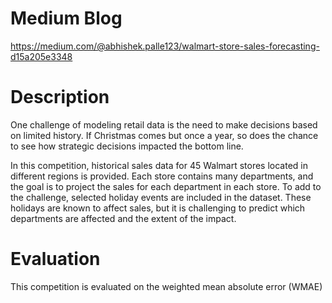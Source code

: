 # Medium Blog 

https://medium.com/@abhishek.palle123/walmart-store-sales-forecasting-d15a205e3348

# Description

One challenge of modeling retail data is the need to make decisions based on limited history. If Christmas comes but once a year, so does the chance to see how strategic decisions impacted the bottom line.

In this competition, historical sales data for 45 Walmart stores located in different regions is provided. Each store contains many departments, and the goal is to project the sales for each department in each store. To add to the challenge, selected holiday events are included in the dataset. These holidays are known to affect sales, but it is challenging to predict which departments are affected and the extent of the impact.

# Evaluation

This competition is evaluated on the weighted mean absolute error (WMAE)

